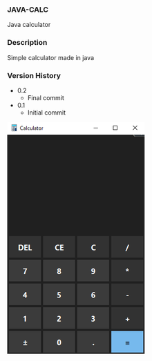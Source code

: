 ### JAVA-CALC

Java calculator 
   
### Description
   
Simple calculator made in java
   
### Version History
   
* 0.2
  * Final commit
* 0.1
  * Initial commit

![image](screenshot.png)
